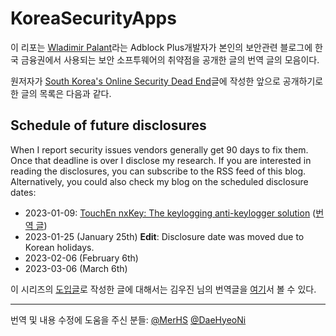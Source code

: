 # KoreaSecurityApps

이 리포는 [Wladimir Palant](https://palant.info/about/)라는 Adblock Plus개발자가 본인의 보안관련 블로그에 한국 금융권에서 사용되는 보안 소프투웨어의 취약점을 공개한 글의 번역 글의 모음이다. 

원저자가 [South Korea's Online Security Dead End](https://palant.info/2023/01/02/south-koreas-online-security-dead-end/)글에 작성한 앞으로 공개하기로 한 글의 목록은 다음과 같다.

## Schedule of future disclosures
When I report security issues vendors generally get 90 days to fix them. Once that deadline is over I disclose my research. If you are interested in reading the disclosures, you can subscribe to the RSS feed of this blog. Alternatively, you could also check my blog on the scheduled disclosure dates:

- 2023-01-09: [TouchEn nxKey: The keylogging anti-keylogger solution](https://palant.info/2023/01/09/touchen-nxkey-the-keylogging-anti-keylogger-solution/) ([번역 글](https://github.com/alanleedev/KoreaSecurityApps/blob/main/01_touchen_nxkey.md))
- 2023-01-25 (January 25th) **Edit**: Disclosure date was moved due to Korean holidays.
- 2023-02-06 (February 6th)
- 2023-03-06 (March 6th)

이 시리즈의 [도입글](https://palant.info/2023/01/02/south-koreas-online-security-dead-end/)로 작성한 글에 대해서는 김우진 님의 번역글을 [여기](https://www.woojinkim.org/wiki/spaces/me/pages/733085820/South+Korea+s+online+security+dead+end)서 볼 수 있다.

---
번역 및 내용 수정에 도움을 주신 분들:
[@MerHS](https://github.com/MerHS)
[@DaeHyeoNi](https://github.com/DaeHyeoNi)
